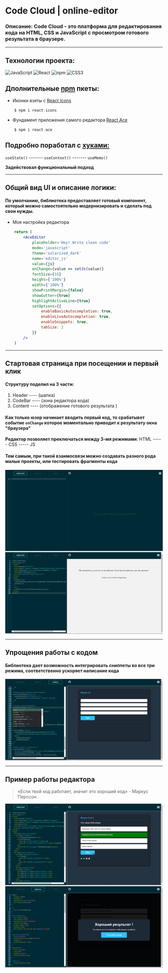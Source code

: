 # Code Cloud | online-editor
### Описание: Code Cloud - это платформа для редактирования кода на HTML, CSS и JavaScript с просмотром готового результата в браузере.
___
## Технологии проекта:
![JavaScript](https://img.shields.io/badge/-JavaScript-090909?style=for-the-badge&logo=JavaScript)
![React](https://img.shields.io/badge/-React-090909?style=for-the-badge&logo=React)
![npm](https://img.shields.io/badge/-npm-090909?style=for-the-badge&logo=npm)
![CSS3](https://img.shields.io/badge/-CSS3-090909?style=for-the-badge&logo=Css3)
## Дполнительные [npm](https://www.npmjs.com/) пкеты:
- Иконки взяты с [React Icons](https://react-icons.github.io/react-icons/)
```javascript
    $ npm i react-icons
```
- Фундамент приложения самого редактора [React Ace](https://www.npmjs.com/package/react-ace)
```javascript
    $ npm i react-ace
```

## Подробно поработал с [хуками:](https://ru.reactjs.org/docs/hooks-intro.html)
`useState()` ------- `useContext()` ------- `useMemo()`

**Задействовал функциональный подход**
___
## Общий вид UI и описание логики:
#### По умолчанию, библиотека предоставляет готовый компонент, который можно самостоятельно модернизировать и сделать под свои нужды.
+ Моя настройка редактора
```jsx
    return (
        <AceEditor
            placeholder='Hey! Write clean code'
            mode='javascript'
            theme='solarized_dark'
            name='editor_js'
            value={js}
            onChange={value => setJs(value)}
            fontSize={16}
            height={'100%'}
            width={'100%'}
            showPrintMargin={false}
            showGutter={true}
            highlightActiveLine={true}
            setOptions={{
                enableBasicAutocompletion: true,
                enableLiveAutocompletion: true,
                enableSnippets: true,
                tabSize: 2
            }}
        />
    )
```
___
## Стартовая страница при посещении и первый клик
#### Структуру поделил на 3 части:
1. Header ---- (шапка)
2. CodeBar ---- (зона редактора кода)
3. Content ---- (отображение готового результата )
   
#### Как только юзер начинает вводить первый код, то срабатывет событие `onChange` которое моментально приводит к результату окна "браузера"
**Редактор позволяет преключаться между 3-мя режимами**:
HTML ----- CSS ----- JS
#### Тем самым, при такой взаимосвязи можно создавать разного рода малые проекты, или тестировать фрагменты кода
![start](./code-editor/public/icon/start_1.jpg)
![click](./code-editor/public/icon/one_click_2.jpg)
___
## Упрощения работы с кодом
#### Библиотека дает возможность интегрировать сниппеты во все три режима, соответственно ускоряет написание кода
![snippents](./code-editor/public/icon/snippents_3.jpg)
___
## Пример работы редактора
> «Если твой код работает, значит это хороший код» - Маркус Перссон.

![view](./code-editor/public/icon/main_view_4.jpg)
![over](./code-editor/public/icon/over_5.jpg)
